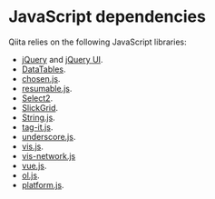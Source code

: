 # JavaScript dependencies

Qiita relies on the following JavaScript libraries:

- [jQuery](http://jquery.com/) and [jQuery UI](http://jqueryui.com/).
- [DataTables](https://datatables.net/).
- [chosen.js](https://harvesthq.github.io/chosen/).
- [resumable.js](http://www.resumablejs.com/).
- [Select2](https://select2.org/).
- [SlickGrid](https://github.com/mleibman/SlickGrid).
- [String.js](https://github.com/jprichardson/string.js).
- [tag-it.js](http://aehlke.github.io/tag-it/).
- [underscore.js](http://underscorejs.org/).
- [vis.js](http://visjs.org/).
- [vis-network.js](https://unpkg.com/browse/vis-network@6.5.2)
- [vue.js](https://vuejs.org).
- [ol.js](https://openlayers.org/).
- [platform.js](https://github.com/bestiejs/platform.js).
